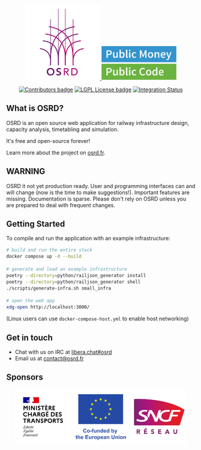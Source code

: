 <p align="center">
  <a href="https://osrd.fr/en/">
    <img src="assets/branding/osrd_small.svg" width="200px" alt="OSRD logo"/>
  </a>
  <a href="https://publiccode.eu/">
    <img src="assets/PMPC_badge.svg" width="200px" alt="Public Money Public Code"/>
  </a>
</p>

<p align="center">
  <a href="https://osrd.fr/en/docs/guides/contribute/"><img src="https://img.shields.io/github/contributors-anon/osrd-project/osrd" alt="Contributors badge" /></a>
  <a href="https://github.com/osrd-project/osrd/blob/dev/LICENSE"><img src="https://img.shields.io/badge/license-LGPL-blue.svg" alt="LGPL License badge" /></a>
  <a href="https://github.com/osrd-project/osrd/actions/workflows/integration_tests.yml"><img src="https://github.com/osrd-project/osrd/actions/workflows/integration_tests.yml/badge.svg" alt="Integration Status" /></a>
</p>

## What is OSRD?

OSRD is an open source web application for railway infrastructure design,
capacity analysis, timetabling and simulation.

It's free and open-source forever!

Learn more about the project on [osrd.fr](https://osrd.fr/en/).

## WARNING

OSRD it not yet production ready.
User and programming interfaces can and will change (now is the time to make suggestions!).
Important features are missing. Documentation is sparse.
Please don't rely on OSRD unless you are prepared to deal with frequent changes.

## Getting Started

To compile and run the application with an example infrastructure:

```sh
# build and run the entire stack
docker compose up -d --build

# generate and load an example infrastructure
poetry --directory=python/railjson_generator install
poetry --directory=python/railjson_generator shell
./scripts/generate-infra.sh small_infra

# open the web app
xdg-open http://localhost:3000/
```

(Linux users can use `docker-compose-host.yml` to enable host networking)

## Get in touch

- Chat with us on IRC at [libera.chat#osrd](https://web.libera.chat/#osrd)
- Email us at <contact@osrd.fr>

## Sponsors

<p align="center">
  <img src="assets/sponsors/france-dot.svg" width="150px" height="150px" alt="Ministère chargé des Transports"/>
  <img src="assets/sponsors/european-union.svg" width="150px" height="150px" alt="European Union"/>
  <img src="assets/sponsors/sncf-reseau.svg" width="150px" height="150px" alt="SNCF Réseau"/>
</p>
